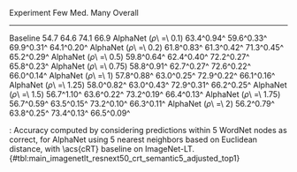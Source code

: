 Experiment                      Few        Med.        Many     Overall
-----------------------  ----------  ----------  ----------  ----------
Baseline                       54.7        64.6        74.1        66.9
AlphaNet (_ρ_\ =\ 0.1)   63.4^0.94^  59.6^0.33^  69.9^0.31^  64.1^0.20^
AlphaNet (_ρ_\ =\ 0.2)   61.8^0.83^  61.3^0.42^  71.3^0.45^  65.2^0.29^
AlphaNet (_ρ_\ =\ 0.5)   59.8^0.64^  62.4^0.40^  72.2^0.27^  65.8^0.23^
AlphaNet (_ρ_\ =\ 0.75)  58.8^0.91^  62.7^0.27^  72.6^0.22^  66.0^0.14^
AlphaNet (_ρ_\ =\ 1)     57.8^0.88^  63.0^0.25^  72.9^0.22^  66.1^0.16^
AlphaNet (_ρ_\ =\ 1.25)  58.0^0.82^  63.0^0.43^  72.9^0.31^  66.2^0.25^
AlphaNet (_ρ_\ =\ 1.5)   56.7^1.10^  63.6^0.22^  73.2^0.19^  66.4^0.13^
AlphaNet (_ρ_\ =\ 1.75)  56.7^0.59^  63.5^0.15^  73.2^0.10^  66.3^0.11^
AlphaNet (_ρ_\ =\ 2)     56.2^0.79^  63.8^0.25^  73.4^0.13^  66.5^0.09^

: Accuracy computed by considering predictions within 5 WordNet nodes as correct, for AlphaNet using 5 nearest neighbors based on Euclidean distance, with \acs{cRT} baseline on ImageNet-LT. {#tbl:main_imagenetlt_resnext50_crt_semantic5_adjusted_top1}
